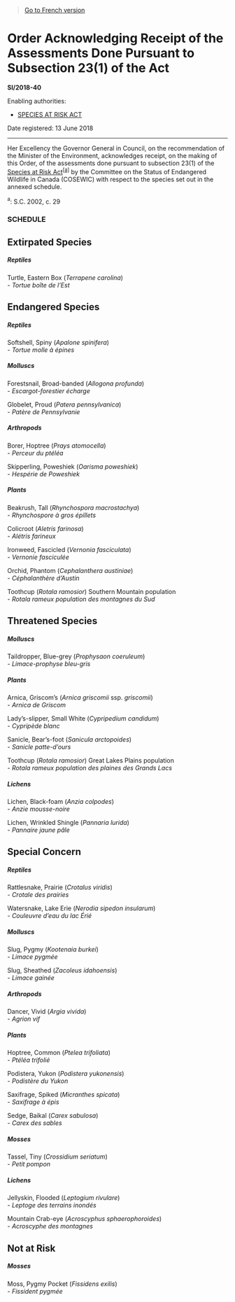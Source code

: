 > [Go to French version](/fr/Règlements/Textes%20réglementaires/2018/40.md)

# Order Acknowledging Receipt of the Assessments Done Pursuant to Subsection 23(1) of the Act

**SI/2018-40**

Enabling authorities: 
- [SPECIES AT RISK ACT](/en/Acts/Statutes%20of%20Canada/2002/c.%2029.md)

Date registered: 13 June 2018

----------

Her Excellency the Governor General in Council, on the recommendation of the Minister of the Environment, acknowledges receipt, on the making of this Order, of the assessments done pursuant to subsection 23(1) of the [Species at Risk Act](/en/Acts/Statutes%20of%20Canada/2002/c.%2029.md)<sup><a href='#fn_81000-2-2729_E_hq_17258'>[a]</a></sup> by the Committee on the Status of Endangered Wildlife in Canada (COSEWIC) with respect to the species set out in the annexed schedule.

<a name='fn_81000-2-2729_E_hq_17258'><sup>a</sup></a>: S.C. 2002, c. 29<br />




### **SCHEDULE** 

## Extirpated Species

##### Reptiles

Turtle, Eastern Box (*Terrapene carolina*)<br />- <i>Tortue boîte de l’Est</i>

## Endangered Species

##### Reptiles

Softshell, Spiny (*Apalone spinifera*)<br />- <i>Tortue molle à épines</i>
##### Molluscs

Forestsnail, Broad-banded (*Allogona profunda*)<br />- <i>Escargot-forestier écharge</i>

Globelet, Proud (*Patera pennsylvanica*)<br />- <i>Patère de Pennsylvanie</i>
##### Arthropods

Borer, Hoptree (*Prays atomocella*)<br />- <i>Perceur du ptéléa</i>

Skipperling, Poweshiek (*Oarisma poweshiek*)<br />- <i>Hespérie de Poweshiek</i>
##### Plants

Beakrush, Tall (*Rhynchospora macrostachya*)<br />- <i>Rhynchospore à gros épillets</i>

Colicroot (*Aletris farinosa*)<br />- <i>Alétris farineux</i>

Ironweed, Fascicled (*Vernonia fasciculata*)<br />- <i>Vernonie fasciculée</i>

Orchid, Phantom (*Cephalanthera austiniae*)<br />- <i>Céphalanthère d’Austin</i>

Toothcup (*Rotala ramosior*) Southern Mountain population<br />- <i>Rotala rameux population des montagnes du Sud</i>

## Threatened Species

##### Molluscs

Taildropper, Blue-grey (*Prophysaon coeruleum*)<br />- <i>Limace-prophyse bleu-gris</i>
##### Plants

Arnica, Griscom’s (*Arnica griscomii* ssp. *griscomii*)<br />- <i>Arnica de Griscom</i>

Lady’s-slipper, Small White (*Cypripedium candidum*)<br />- <i>Cypripède blanc</i>

Sanicle, Bear’s-foot (*Sanicula arctopoides*)<br />- <i>Sanicle patte-d’ours</i>

Toothcup (*Rotala ramosior*) Great Lakes Plains population<br />- <i>Rotala rameux population des plaines des Grands Lacs</i>
##### Lichens

Lichen, Black-foam (*Anzia colpodes*)<br />- <i>Anzie mousse-noire</i>

Lichen, Wrinkled Shingle (*Pannaria lurida*)<br />- <i>Pannaire jaune pâle</i>

## Special Concern

##### Reptiles

Rattlesnake, Prairie (*Crotalus viridis*)<br />- <i>Crotale des prairies</i>

Watersnake, Lake Erie (*Nerodia sipedon insularum*)<br />- <i>Couleuvre d’eau du lac Érié</i>
##### Molluscs

Slug, Pygmy (*Kootenaia burkei*)<br />- <i>Limace pygmée</i>

Slug, Sheathed (*Zacoleus idahoensis*)<br />- <i>Limace gainée</i>
##### Arthropods

Dancer, Vivid (*Argia vivida*)<br />- <i>Agrion vif</i>
##### Plants

Hoptree, Common (*Ptelea trifoliata*)<br />- <i>Ptéléa trifolié</i>

Podistera, Yukon (*Podistera yukonensis*)<br />- <i>Podistère du Yukon</i>

Saxifrage, Spiked (*Micranthes spicata*)<br />- <i>Saxifrage à épis</i>

Sedge, Baikal (*Carex sabulosa*)<br />- <i>Carex des sables</i>
##### Mosses

Tassel, Tiny (*Crossidium seriatum*)<br />- <i>Petit pompon</i>
##### Lichens

Jellyskin, Flooded (*Leptogium rivulare*)<br />- <i>Leptoge des terrains inondés</i>

Mountain Crab-eye (*Acroscyphus sphaerophoroides*)<br />- <i>Acroscyphe des montagnes</i>

## Not at Risk

##### Mosses

Moss, Pygmy Pocket (*Fissidens exilis*)<br />- <i>Fissident pygmée</i>

